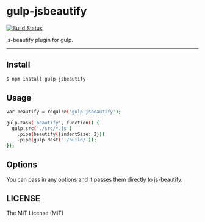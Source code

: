 # gulp-jsbeautify

[![Build Status](https://travis-ci.org/sorrycc/gulp-jsbeautify.png)](https://travis-ci.org/sorrycc/gulp-jsbeautify)

js-beautify plugin for gulp.

----

## Install

```bash
$ npm install gulp-jsbeautify
```

## Usage

```bash
var beautify = require('gulp-jsbeautify');

gulp.task('beautify', function() {
  gulp.src('./src/*.js')
    .pipe(beautify({indentSize: 2}))
    .pipe(gulp.dest('./build/'));
});
```

## Options

You can pass in any options and it passes them directly to [js-beautify](https://github.com/einars/js-beautify#options).

## LICENSE

The MIT License (MIT)
